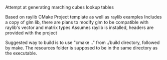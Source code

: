 Attempt at generating marching cubes lookup tables

Based on raylib CMake Project template as well as raylib examples
Includes a copy of glm lib, there are plans to modify glm to be compatible with raylib's vector and matrix types
Assumes raylib is installed, headers are provided with the project

Suggested way to build is to use "cmake .." from ./build directory, followed by make. The resources folder is supposed to be in the same directory as the executable.


